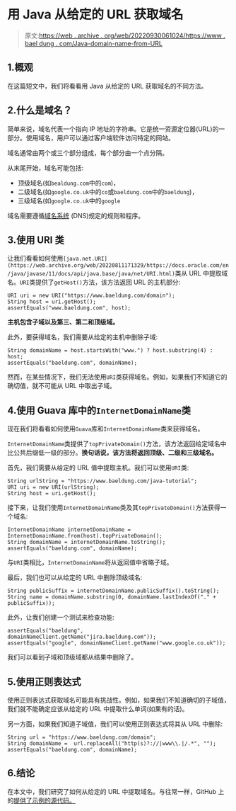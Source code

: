 # 用 Java 从给定的 URL 获取域名

> 原文:[https://web . archive . org/web/20220930061024/https://www . bael dung . com/Java-domain-name-from-URL](https://web.archive.org/web/20220930061024/https://www.baeldung.com/java-domain-name-from-url)

## 1.概观

在这篇短文中，我们将看看用 Java 从给定的 URL 获取域名的不同方法。

## 2.什么是域名？

简单来说，域名代表一个指向 IP 地址的字符串。它是统一资源定位器(URL)的一部分。使用域名，用户可以通过客户端软件访问特定的网站。

域名通常由两个或三个部分组成，每个部分由一个点分隔。

从末尾开始，域名可能包括:

*   顶级域名(如`bealdung.com`中的`com`)，
*   二级域名(如`google.co.uk`中的`co`或`baeldung.com`中的`baeldung`)，
*   三级域名(如`google.co.uk`中的`google`

域名需要遵循[域名系统](/web/20220811171329/https://www.baeldung.com/cs/dns-intro) (DNS)规定的规则和程序。

## 3.使用 URI 类

让我们看看如何使用`[java.net.URI](https://web.archive.org/web/20220811171329/https://docs.oracle.com/en/java/javase/11/docs/api/java.base/java/net/URI.html)`类从 URL 中提取域名。`URI`类提供了`getHost()`方法，该方法返回 URL 的主机部分:

```
URI uri = new URI("https://www.baeldung.com/domain");
String host = uri.getHost();
assertEquals("www.baeldung.com", host);
```

**主机包含子域以及第三、第二和顶级域。**

此外，要获得域名，我们需要从给定的主机中删除子域:

```
String domainName = host.startsWith("www.") ? host.substring(4) : host;
assertEquals("baeldung.com", domainName);
```

然而，在某些情况下，我们无法使用`URI`类获得域名。例如，如果我们不知道它的确切值，就不可能从 URL 中取出子域。

## 4.使用 Guava 库中的`InternetDomainName`类

现在我们将看看如何使用`Guava`库和`InternetDomainName`类来获得域名。

`InternetDomainName`类提供了`topPrivateDomain()`方法，该方法返回给定域名中比公共后缀低一级的部分。**换句话说，该方法将返回顶级、二级和三级域名。**

首先，我们需要从给定的 URL 值中提取主机。我们可以使用`URI`类:

```
String urlString = "https://www.baeldung.com/java-tutorial";
URI uri = new URI(urlString);
String host = uri.getHost();
```

接下来，让我们使用`InternetDomainName`类及其`topPrivateDomain()`方法获得一个域名:

```
InternetDomainName internetDomainName = InternetDomainName.from(host).topPrivateDomain(); 
String domainName = internetDomainName.toString(); 
assertEquals("baeldung.com", domainName);
```

与`URI`类相比，`InternetDomainName`将从返回值中省略子域。

最后，我们也可以从给定的 URL 中删除顶级域名:

```
String publicSuffix = internetDomainName.publicSuffix().toString();
String name = domainName.substring(0, domainName.lastIndexOf("." + publicSuffix));
```

此外，让我们创建一个测试来检查功能:

```
assertEquals("baeldung", domainNameClient.getName("jira.baeldung.com"));
assertEquals("google", domainNameClient.getName("www.google.co.uk"));
```

我们可以看到子域和顶级域都从结果中删除了。

## 5.使用正则表达式

使用正则表达式获取域名可能具有挑战性。例如，如果我们不知道确切的子域值，我们就不能确定应该从给定的 URL 中提取什么单词(如果有的话)。

另一方面，如果我们知道子域值，我们可以使用正则表达式将其从 URL 中删除:

```
String url = "https://www.baeldung.com/domain";
String domainName =  url.replaceAll("http(s)?://|www\\.|/.*", "");
assertEquals("baeldung.com", domainName);
```

## 6.结论

在本文中，我们研究了如何从给定的 URL 中提取域名。与往常一样，GitHub 上的[提供了示例的源代码。](https://web.archive.org/web/20220811171329/https://github.com/eugenp/tutorials/tree/master/core-java-modules/core-java-networking-3)